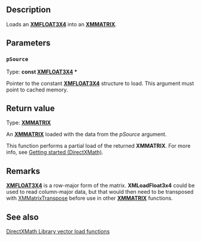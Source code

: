 ## Description

Loads an [**XMFLOAT3X4**](https://learn.microsoft.com/windows/win32/api/directxmath/ns-directxmath-xmfloat3x4) into an [**XMMATRIX**](https://learn.microsoft.com/windows/win32/api/directxmath/ns-directxmath-xmmatrix).

## Parameters

### `pSource`

Type: **const [XMFLOAT3X4](https://learn.microsoft.com/windows/win32/api/directxmath/ns-directxmath-xmfloat3x4) \***

Pointer to the constant [**XMFLOAT3X4**](https://learn.microsoft.com/windows/win32/api/directxmath/ns-directxmath-xmfloat3x4) structure to load. This argument must point to cached memory.

## Return value

Type: **[XMMATRIX](https://learn.microsoft.com/windows/win32/api/directxmath/ns-directxmath-xmmatrix)**

An [**XMMATRIX**](https://learn.microsoft.com/windows/win32/api/directxmath/ns-directxmath-xmmatrix) loaded with the data from the *pSource* argument.

This function performs a partial load of the returned **XMMATRIX**. For more info, see [Getting started (DirectXMath)](https://learn.microsoft.com/windows/win32/dxmath/pg-xnamath-getting-started).

## Remarks

[**XMFLOAT3X4**](https://learn.microsoft.com/windows/win32/api/directxmath/ns-directxmath-xmfloat3x4) is a row-major form of the matrix. **XMLoadFloat3x4** could be used to read column-major data, but that would then need to be transposed with [XMMatrixTranspose](https://learn.microsoft.com/windows/win32/api/directxmath/nf-directxmath-xmmatrixtranspose) before use in other [**XMMATRIX**](https://learn.microsoft.com/windows/win32/api/directxmath/ns-directxmath-xmmatrix) functions.

## See also

[DirectXMath Library vector load functions](https://learn.microsoft.com/windows/desktop/dxmath/ovw-xnamath-reference-functions-load)